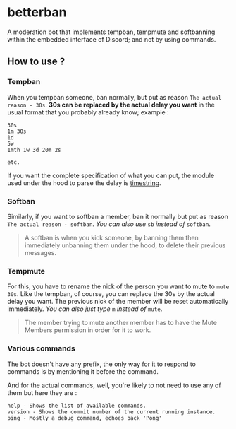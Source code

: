# betterban

A moderation bot that implements tempban, tempmute and softbanning within the embedded interface of Discord; and not by using commands.

## How to use ?

### Tempban

When you tempban someone, ban normally, but put as reason `The actual reason - 30s`. **30s can be replaced by the actual delay you want** in the usual format that you probably already know; example :

```
30s
1m 30s
1d
5w
1mth 1w 3d 20m 2s

etc.
```

If you want the complete specification of what you can put, the module used under the hood to parse the delay is [timestring](https://www.npmjs.com/package/timestring).

### Softban

Similarly, if you want to softban a member, ban it normally but put as reason `The actual reason - softban`. *You can also use* `sb` *instead of* `softban`.

> A softban is when you kick someone, by banning them then immediately unbanning them under the hood, to delete their previous messages.

### Tempmute

For this, you have to rename the nick of the person you want to mute to `mute 30s`. Like the tempban, of course, you can replace the 30s by the actual delay you want. The previous nick of the member will be reset automatically immediately. *You can also just type* `m` *instead of* `mute`.

> The member trying to mute another member has to have the Mute Members permission in order for it to work.

### Various commands

The bot doesn't have any prefix, the only way for it to respond to commands is by mentioning it before the command.

And for the actual commands, well, you're likely to not need to use any of them but here they are :

```
help - Shows the list of available commands.
version - Shows the commit number of the current running instance.
ping - Mostly a debug command, echoes back 'Pong'
```